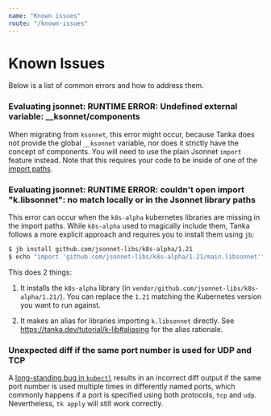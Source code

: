 ```yaml
---
name: "Known issues"
route: "/known-issues"
---
```


# Known Issues

Below is a list of common errors and how to address them.

### Evaluating jsonnet: RUNTIME ERROR: Undefined external variable: \_\_ksonnet/components

When migrating from `ksonnet`, this error might occur, because Tanka does not
provide the global `__ksonnet` variable, nor does it strictly have the concept
of components.
You will need to use the plain Jsonnet `import` feature instead. Note that this
requires your code to be inside of one of the
[import paths](directory-structure/#import-paths).

### Evaluating jsonnet: RUNTIME ERROR: couldn't open import "k.libsonnet": no match locally or in the Jsonnet library paths

This error can occur when the `k8s-alpha` kubernetes libraries are missing in the
import paths. While `k8s-alpha` used to magically include them, Tanka follows a
more explicit approach and requires you to install them using `jb`:

```bash
$ jb install github.com/jsonnet-libs/k8s-alpha/1.21
$ echo "import 'github.com/jsonnet-libs/k8s-alpha/1.21/main.libsonnet'" > lib/k.libsonnet
```

This does 2 things:

1) It installs the `k8s-alpha` library (in `vendor/github.com/jsonnet-libs/k8s-alpha/1.21/`).
You can replace the `1.21` matching the Kubernetes version you want to run against.

2) It makes an alias for libraries importing `k.libsonnet` directly. See
https://tanka.dev/tutorial/k-lib#aliasing for the alias rationale.

### Unexpected diff if the same port number is used for UDP and TCP

A
[long-standing bug in `kubectl`](https://github.com/kubernetes/kubernetes/issues/39188)
results in an incorrect diff output if the same port number is used multiple
times in differently named ports, which commonly happens if a port is specified
using both protocols, `tcp` and `udp`. Nevertheless, `tk apply` will still work
correctly.
